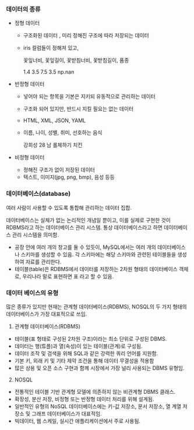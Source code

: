 ### 데이터의 종류

- 정형 데이터
    - 구조화된 데이터 , 미리 정해진 구조에 따라 저장되는 데이터
    - iris 컬럼들이 정해져 있고,
        
        꽃잎너비, 꽃잎길이, 꽃받침너비, 꽃받침길이, 품종 
        
        1.4              3.5               7.5               3.5           np.nan 
        
    
- 반정형 데이터
    - 넣어야 되는 항목을 기본은 지키되 유동적으로 관리하는 데이터
    - 구조화 되어 있지만, 반드시 지킬 필요는 없는 데이터
    - HTML, XML, JSON, YAML
    - 이름,   나이, 성별, 취미, 선호하는 음식
        
        강희성  28    남     롤체하기        치킨
         

- 비정형 데이터
    - 정해진 구조가 없이 저장된 데이터
    - 텍스트, 이미지(jpg, png, bmp), 음성 등등


### 데이터베이스(database) 

여러 사람이 사용할 수 있도록 통합해 관리하는 데이터 집합.

데이터베이스는 실체가 없는 논리적인 개념일 뿐이고, 이를 실제로 구현한 것이 RDBMS라고 하는 데이터베이스 관리 시스템. 통상 데이터베이스라고 하면 데이터베이스 관리 시스템을 의미함.


- 공장 안에 여러 개의 창고를 둘 수 있듯이, MySQL에서는 여러 개의 데이터베이스나 스키마를 생성할 수 있음. 각 스키마에는 해당 스키마와 관련된 테이블들을 생성하여 자료를 관리한다.
- 테이블(table)은 RDBMS에서 데이터를 저장하는 2차원 형태의 데이터베이스 객체로, 우리나라 말로 표현하면 표 라고 할 수 있음.

### 데이터 베이스의 유형 

많은 종류가 있지만 현재는 관계형 데이터베이스(RDBMS), NOSQL의 두 가지 형태의 데이터베이스가 가장 대표적으로 쓰임.

1. 관계형 데이터베이스(RDBMS)

- 테이블(표 형태로 구성된 2차원 구조)이라는 최소 단위로 구성된 DBMS.
- 데이터는 행(튜플)과 열(속성)이 있는 테이블(관계)로 구성됨.
- 데이터 조작 및 검색을 위해 SQL과 같은 강력한 쿼리 언어를 지원함.
- 기본 키, 외래 키 및 기타 제약 조건을 통해 데이터 무결성을 적용함
- 많은 상용 및 오픈 소스 구현과 함께 시장에서 가장 널리 사용되는 DBMS 유형임.


2. NOSQL

- 전통적인 테이블 기반 관계형 모델에 의존하지 않는 비관계형 DBMS 클래스.
- 확장성, 분산 저장, 비정형 또는 반정형 데이터 처리를 위해 설계됨.
- 일반적인 유형의 NoSQL 데이터베이스에는 키-값 저장소, 문서 저장소, 열 계열 저장소 및 그래프 데이터베이스가 대표적임.
- 빅데이터, 웹 스케일, 실시간 애플리케이션에서 주로 사용됨.
